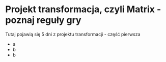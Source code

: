 # Projekt transformacja, czyli Matrix - poznaj reguły gry

Tutaj pojawią się 5 dni z projektu transformacji - część pierwsza

- a
- b
- b
